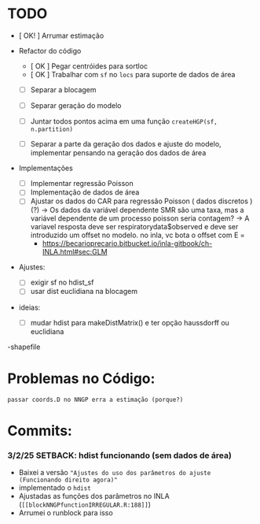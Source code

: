 # TODO
- [ OK! ] Arrumar estimação

- Refactor do código
    - [ OK ] Pegar centróides para sortloc
    - [ OK ] Trabalhar com `sf` no `locs` para suporte de dados de área
    - [ ] Separar a blocagem
    - [ ] Separar geração do modelo 
    - [ ] Juntar todos pontos acima em uma função `createHGP(sf, n.partition)`
    
    - [ ] Separar a parte da geração dos dados e ajuste do modelo, implementar pensando na geração dos dados de área
    


- Implementações
    - [ ] Implementar regressão Poisson
    - [ ] Implementação de dados de área
    - [ ] Ajustar os dados do CAR para regressão Poisson ( dados discretos ) (?)
        -> Os dados da variável dependente SMR são uma taxa, mas a variável dependente de um processo poisson seria contagem?
        -> A variavel resposta deve ser respiratorydata$observed e deve ser introduzido um offset no modelo. no inla, vc bota o offset com E = <offset>
        - https://becarioprecario.bitbucket.io/inla-gitbook/ch-INLA.html#sec:GLM


- Ajustes:
    - [ ] exigir sf no hdist_sf
    - [ ] usar dist euclidiana na blocagem

- ideias:
    - [ ] mudar hdist para makeDistMatrix() e ter opção haussdorff ou euclidiana

-shapefile
# Problemas no Código:
    passar coords.D no NNGP erra a estimação (porque?)


# Commits:

### 3/2/25 SETBACK: hdist funcionando (sem dados de área)

- Baixei a versão `"Ajustes do uso dos parâmetros do ajuste (Funcionando direito agora)"`
- implementado o `hdist`
- Ajustadas as funções dos parâmetros no INLA (`[[blockNNGPfunctionIRREGULAR.R:188]]`)
- Arrumei o runblock para isso
 

